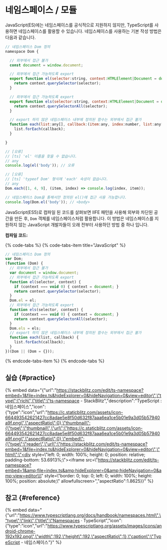 # 네임스페이스 / 모듈

JavaScript\(ES\)에는 네임스페이스를 공식적으로 지원하지 않지만, TypeScript를 사용하면 네임스페이스를 활용할 수 있습니다. 네임스페이스를 사용하는 기본 작성 방법은 다음과 같습니다.

```javascript
// 네임스페이스 Dom 정의
namespace Dom {

  // 외부에서 접근 불가
  const document = window.document;

  // 외부에서 접근 가능하도록 export
  export function el(selector:string, context:HTMLElement|Document = document) {
    return context.querySelector(selector);
  }

  // 외부에서 접근 가능하도록 export
  export function els(selector:string, context:HTMLElement|Document = document) {
    return context.querySelectorAll(selector);
  }

  // export 하지 않은 네임스페이스 내부에 정의된 함수는 외부에서 접근 불가
  function each(list:any[], callback:(item:any, index:number, list:any[])=>void): void {
    list.forEach(callback);
  }

}

// [오류]
// [ts] 'el' 이름을 찾을 수 없습니다.
// any
console.log(el('body')); // 오류

// [오류]
// [ts] 'typeof Dom' 형식에 'each' 속성이 없습니다.
// any
Dom.each([1, 4, 9], (item, index) => console.log(index, item));

// 네임스페이스 Dom을 통해서만 정의된 el()에 접근 사용 가능합니다.
console.log(Dom.el('body')); // <body>
```

JavaScript\(ES5\)로 컴파일 된 코드를 살펴보면 IIFE 패턴을 사용해 외부와 차단된 공간을 만든 후, `Dom` 객체를 네임스페이스처럼 활용합니다. 이 방법은 네임스페이스를 지원하지 않는 JavaScript 개발자들이 오래 전부터 사용하던 방법 중 하나 입니다.

**컴파일 코드:**

{% code-tabs %}
{% code-tabs-item title="JavaScript" %}
```javascript
// 네임스페이스 Dom 정의
var Dom;
(function (Dom) {
  // 외부에서 접근 불가
  var document = window.document;
  // 외부에서 접근 가능하도록 export
  function el(selector, context) {
    if (context === void 0) { context = document; }
    return context.querySelector(selector);
  }
  Dom.el = el;
  // 외부에서 접근 가능하도록 export
  function els(selector, context) {
    if (context === void 0) { context = document; }
    return context.querySelectorAll(selector);
  }
  Dom.els = els;
  // export 하지 않은 네임스페이스 내부에 정의된 함수는 외부에서 접근 불가
  function each(list, callback) {
    list.forEach(callback);
  }
})(Dom || (Dom = {}));
```
{% endcode-tabs-item %}
{% endcode-tabs %}

## 실습 {#practice}

{% embed data="{\"url\":\"https://stackblitz.com/edit/ts-namespace?embed=1&file=index.ts&hideExplorer=0&hideNavigation=0&view=editor\",\"type\":\"rich\",\"title\":\"ts-namespace - StackBlitz\",\"description\":\"TypeScript : 네임스페이스\",\"icon\":{\"type\":\"icon\",\"url\":\"https://c.staticblitz.com/assets/icon-664493542621427cc8adae5e8f50d632f87aaa6ea1ce5b01e9a3d05b57940a9f.png\",\"aspectRatio\":0},\"thumbnail\":{\"type\":\"thumbnail\",\"url\":\"https://c.staticblitz.com/assets/icon-664493542621427cc8adae5e8f50d632f87aaa6ea1ce5b01e9a3d05b57940a9f.png\",\"aspectRatio\":0},\"embed\":{\"type\":\"reader\",\"url\":\"https://stackblitz.com/edit/ts-namespace?embed=1&file=index.ts&hideExplorer=0&hideNavigation=0&view=editor\",\"html\":\"<div style=\\\"left: 0; width: 100%; height: 0; position: relative; padding-bottom: 53.6913%;\\\"><iframe src=\\\"https://stackblitz.com/edit/ts-namespace?embed=1&amp;file=index.ts&amp;hideExplorer=0&amp;hideNavigation=0&amp;view=editor\\\" style=\\\"border: 0; top: 0; left: 0; width: 100%; height: 100%; position: absolute;\\\" allowfullscreen></iframe></div>\",\"aspectRatio\":1.8625}}" %}

## 참고 {#reference}

{% embed data="{\"url\":\"https://www.typescriptlang.org/docs/handbook/namespaces.html\",\"type\":\"link\",\"title\":\"Namespaces · TypeScript\",\"icon\":{\"type\":\"icon\",\"url\":\"https://www.typescriptlang.org/assets/images/icons/android-chrome-192x192.png\",\"width\":192,\"height\":192,\"aspectRatio\":1},\"caption\":\"TypeScript - 네임스페이스\"}" %}

